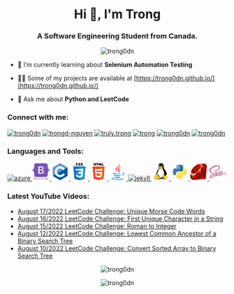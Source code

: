<!--
**trong0dn/trong0dn** is a ✨ _special_ ✨ repository because its `README.md` (this file) appears on your GitHub profile.

Here are some ideas to get you started:

- 🔭 I’m currently working on ...
- 🌱 I’m currently learning ...
- 👯 I’m looking to collaborate on ...
- 🤔 I’m looking for help with ...
- 💬 Ask me about ...
- 📫 How to reach me: ...
- 😄 Pronouns: ...
- ⚡ Fun fact: ...

<p align="center"><img src="https://github-readme-stats.vercel.app/api?username=trong0dn&show_icons=true&locale=en" alt="trong0dn" /></p>
-->

<h1 align="center">Hi 👋, I'm Trong</h1>
<h3 align="center">A Software Engineering Student from Canada.</h3>

<p align="center"> <img src="https://komarev.com/ghpvc/?username=trong0dn&label=Profile%20views&color=0e75b6&style=flat" alt="trong0dn" /> </p>

- 🌱 I’m currently learning about **Selenium Automation Testing**

- 👨‍💻 Some of my projects are available at [https://trong0dn.github.io/](https://trong0dn.github.io/)

- 💬 Ask me about **Python and LeetCode**

### Connect with me:
<p align="left">
  <a href="https://twitter.com/trong0dn" target="blank"><img align="center" src="https://raw.githubusercontent.com/rahuldkjain/github-profile-readme-generator/master/src/images/icons/Social/twitter.svg" alt="trong0dn" height="30" width="40" /></a>
  <a href="https://linkedin.com/in/trongd-nguyen" target="blank"><img align="center" src="https://raw.githubusercontent.com/rahuldkjain/github-profile-readme-generator/master/src/images/icons/Social/linked-in-alt.svg" alt="trongd-nguyen" height="30" width="40" /></a>
  <a href="https://instagram.com/truly.trong" target="blank"><img align="center" src="https://raw.githubusercontent.com/rahuldkjain/github-profile-readme-generator/master/src/images/icons/Social/instagram.svg" alt="truly.trong" height="30" width="40" /></a>
  <a href="https://www.youtube.com/channel/UCisFyyuGQyco-ZCZHlOJoVw" target="blank"><img align="center" src="https://raw.githubusercontent.com/rahuldkjain/github-profile-readme-generator/master/src/images/icons/Social/youtube.svg" alt="trong" height="30" width="40" /></a>
  <a href="https://www.hackerrank.com/trong0dn" target="blank"><img align="center" src="https://raw.githubusercontent.com/rahuldkjain/github-profile-readme-generator/master/src/images/icons/Social/hackerrank.svg" alt="trong0dn" height="30" width="40" /></a>
  <a href="https://www.leetcode.com/trong0dn" target="blank"><img align="center" src="https://raw.githubusercontent.com/rahuldkjain/github-profile-readme-generator/master/src/images/icons/Social/leet-code.svg" alt="trong0dn" height="30" width="40" /></a>
</p>

### Languages and Tools:
<p align="left"> 
  <a href="https://azure.microsoft.com/en-in/" target="_blank"> <img src="https://www.vectorlogo.zone/logos/microsoft_azure/microsoft_azure-icon.svg" alt="azure" width="40" height="40"/> </a> 
  <a href="https://getbootstrap.com" target="_blank"> <img src="https://raw.githubusercontent.com/devicons/devicon/master/icons/bootstrap/bootstrap-plain-wordmark.svg" alt="bootstrap" width="40" height="40"/> </a> 
  <a href="https://www.cprogramming.com/" target="_blank"> <img src="https://raw.githubusercontent.com/devicons/devicon/master/icons/c/c-original.svg" alt="c" width="40" height="40"/> </a> 
  <a href="https://www.w3schools.com/css/" target="_blank"> <img src="https://raw.githubusercontent.com/devicons/devicon/master/icons/css3/css3-original-wordmark.svg" alt="css3" width="40" height="40"/> </a> 
  <a href="https://www.w3.org/html/" target="_blank"> <img src="https://raw.githubusercontent.com/devicons/devicon/master/icons/html5/html5-original-wordmark.svg" alt="html5" width="40" height="40"/> </a> 
  <a href="https://www.java.com" target="_blank"> <img src="https://raw.githubusercontent.com/devicons/devicon/master/icons/java/java-original.svg" alt="java" width="40" height="40"/> </a> 
  <a href="https://jekyllrb.com/" target="_blank"> <img src="https://www.vectorlogo.zone/logos/jekyllrb/jekyllrb-icon.svg" alt="jekyll" width="40" height="40"/> </a> 
  <a href="https://www.linux.org/" target="_blank"> <img src="https://raw.githubusercontent.com/devicons/devicon/master/icons/linux/linux-original.svg" alt="linux" width="40" height="40"/> </a> 
  <a href="https://www.python.org" target="_blank"> <img src="https://raw.githubusercontent.com/devicons/devicon/master/icons/python/python-original.svg" alt="python" width="40" height="40"/> </a> 
  <a href="https://www.ruby-lang.org/en/" target="_blank"> <img src="https://raw.githubusercontent.com/devicons/devicon/master/icons/ruby/ruby-original.svg" alt="ruby" width="40" height="40"/> </a> 
  <a href="https://sass-lang.com" target="_blank"> <img src="https://raw.githubusercontent.com/devicons/devicon/master/icons/sass/sass-original.svg" alt="sass" width="40" height="40"/> </a> 
</p>

### Latest YouTube Videos:
<!-- YOUTUBE:START -->
- [August 17/2022 LeetCode Challenge: Unique Morse Code Words](https://www.youtube.com/watch?v=IPwOW3lasuo)
- [August 16/2022 LeetCode Challenge: First Unique Character in a String](https://www.youtube.com/watch?v=4xXRGuKdzGk)
- [August 15/2022 LeetCode Challenge: Roman to Integer](https://www.youtube.com/watch?v=uu3sCPNxBl0)
- [August 12/2022 LeetCode Challenge: Lowest Common Ancestor of a Binary Search Tree](https://www.youtube.com/watch?v=sUkuHpkPhmk)
- [August 10/2022 LeetCode Challenge: Convert Sorted Array to Binary Search Tree](https://www.youtube.com/watch?v=YqyS9NwAd1I)
<!-- YOUTUBE:END -->

<p align="center"><img src="https://github-readme-stats.vercel.app/api/top-langs?username=trong0dn&show_icons=true&locale=en&layout=compact&hide=Assembly&langs_count=10&theme=radical" alt="trong0dn" /></p>

<p align="center"><img src="https://github-readme-streak-stats.herokuapp.com/?user=trong0dn&" alt="trong0dn" /></p>
